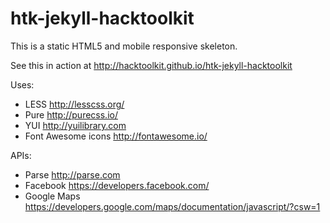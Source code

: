 htk-jekyll-hacktoolkit
======================

This is a static HTML5 and mobile responsive skeleton.

See this in action at <http://hacktoolkit.github.io/htk-jekyll-hacktoolkit>

Uses:

* LESS <http://lesscss.org/>
* Pure <http://purecss.io/>
* YUI <http://yuilibrary.com>
* Font Awesome icons <http://fontawesome.io/>

APIs:

* Parse <http://parse.com>
* Facebook <https://developers.facebook.com/>
* Google Maps <https://developers.google.com/maps/documentation/javascript/?csw=1>
